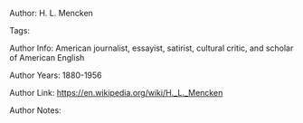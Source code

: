 Author: H. L. Mencken

Tags:

Author Info:  American journalist, essayist, satirist, cultural critic, and scholar of American English

Author Years: 1880-1956

Author Link:  https://en.wikipedia.org/wiki/H._L._Mencken

Author Notes:


